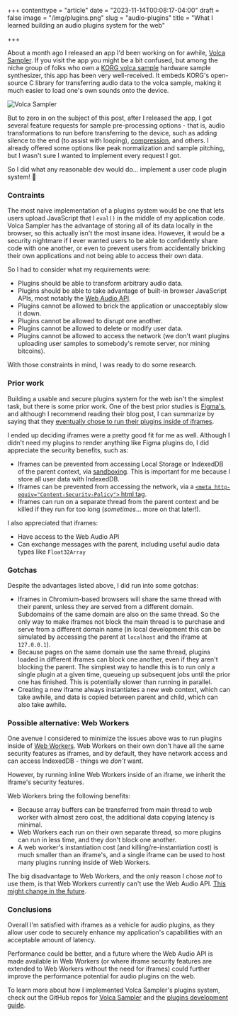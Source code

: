 +++
contenttype = "article"
date = "2023-11-14T00:08:17-04:00"
draft = false
image = "/img/plugins.png"
slug = "audio-plugins"
title = "What I learned building an audio plugins system for the web"

+++

About a month ago I released an app I'd been working on for awhile, [Volca Sampler](https://volcasampler.com/). If you visit the app you might be a bit confused, but among the niche group of folks who own a [KORG volca sample](https://www.korg.com/caen/products/dj/volca_sample/) hardware sample synthesizer, this app has been very well-received. It embeds KORG's open-source C library for transferring audio data to the volca sample, making it much easier to load one's own sounds onto the device.

![Volca Sampler](/img/volca-sampler.png)

But to zero in on the subject of this post, after I released the app, I got several feature requests for sample pre-processing options - that is, audio transformations to run before transferring to the device, such as adding silence to the end (to assist with looping), [compression](https://en.wikipedia.org/wiki/Dynamic_range_compression), and others. I already offered some options like peak normalization and sample pitching, but I wasn't sure I wanted to implement every request I got.

So I did what any reasonable dev would do... implement a user code plugin system! 😬

### Contraints

The most naive implementation of a plugins system would be one that lets users upload JavaScript that I `eval()` in the middle of my application code. Volca Sampler has the advantage of storing all of its data locally in the browser, so this actually isn't the most insane idea. However, it would be a security nightmare if I ever wanted users to be able to confidently share code with one another, or even to prevent users from accidentally bricking their own applications and not being able to access their own data.

So I had to consider what my requirements were:

- Plugins should be able to transform arbitrary audio data.
- Plugins should be able to take advantage of built-in browser JavaScript APIs, most notably the [Web Audio API](https://developer.mozilla.org/en-US/docs/Web/API/Web_Audio_API).
- Plugins cannot be allowed to brick the application or unacceptably slow it down.
- Plugins cannot be allowed to disrupt one another.
- Plugins cannot be allowed to delete or modify user data.
- Plugins cannot be allowed to access the network (we don't want plugins uploading user samples to somebody's remote server, nor mining bitcoins).

With those constraints in mind, I was ready to do some research.

### Prior work

Building a usable and secure plugins system for the web isn't the simplest task, but there is some prior work. One of the best prior studies is [Figma's](https://www.figma.com/blog/how-we-built-the-figma-plugin-system/), and although I recommend reading their blog post, I can summarize by saying that they [eventually chose to run their plugins inside of iframes](https://www.figma.com/blog/an-update-on-plugin-security/).

I ended up deciding iframes were a pretty good fit for me as well. Although I didn't need my plugins to render anything like Figma plugins do, I did appreciate the security benefits, such as:

- Iframes can be prevented from accessing Local Storage or IndexedDB of the parent context, via [sandboxing](https://developer.mozilla.org/en-US/docs/Web/HTML/Element/iframe#sandbox). This is important for me because I store all user data with IndexedDB.
- Iframes can be prevented from accessing the network, via a [`<meta http-equiv="Content-Security-Policy">` html tag](https://developer.mozilla.org/en-US/docs/Web/HTTP/CSP).
- Iframes can run on a separate thread from the parent context and be killed if they run for too long (_sometimes_... more on that later!).

I also appreciated that iframes:

- Have access to the Web Audio API
- Can exchange messages with the parent, including useful audio data types like `Float32Array`

### Gotchas

Despite the advantages listed above, I did run into some gotchas:

- Iframes in Chromium-based browsers will share the same thread with their parent, unless they are served from a different domain. Subdomains of the same domain are also on the same thread. So the only way to make iframes not block the main thread is to purchase and serve from a different domain name (in local development this can be simulated by accessing the parent at `localhost` and the iframe at `127.0.0.1`).
- Because pages on the same domain use the same thread, plugins loaded in different iframes can block one another, even if they aren't blocking the parent. The simplest way to handle this is to run only a single plugin at a given time, queueing up subsequent jobs until the prior one has finished. This is potentially slower than running in parallel.
- Creating a new iframe always instantiates a new web context, which can take awhile, and data is copied between parent and child, which can also take awhile.

### Possible alternative: Web Workers

One avenue I considered to minimize the issues above was to run plugins inside of [Web Workers](https://developer.mozilla.org/en-US/docs/Web/API/Web_Workers_API/Using_web_workers). Web Workers on their own don't have all the same security features as iframes, and by default, they have network access and can access IndexedDB - things we *don't* want.

However, by running inline Web Workers inside of an iframe, we inherit the iframe's security features.

Web Workers bring the following benefits:

- Because array buffers can be transferred from main thread to web worker with almost zero cost, the additional data copying latency is minimal.
- Web Workers each run on their own separate thread, so more plugins can run in less time, and they don't block one another.
- A web worker's instantiation cost (and killing/re-instantiation cost) is much smaller than an iframe's, and a single iframe can be used to host many plugins running inside of Web Workers.

The big disadvantage to Web Workers, and the only reason I chose _not_ to use them, is that Web Workers currently can't use the Web Audio API. [This might change in the future](https://github.com/WebAudio/web-audio-api/issues/2423).

### Conclusions

Overall I'm satisfied with iframes as a vehicle for audio plugins, as they allow user code to securely enhance my application's capabilities with an acceptable amount of latency.

Performance could be better, and a future where the Web Audio API is made available in Web Workers (or where iframe security features are extended to Web Workers without the need for iframes) could further improve the performance potential for audio plugins on the web.

To learn more about how I implemented Volca Sampler's plugins system, check out the GitHub repos for [Volca Sampler](https://github.com/benwiley4000/volca-sampler) and the [plugins development guide](https://github.com/benwiley4000/volca-sampler-plugins).


